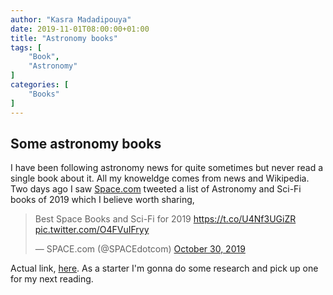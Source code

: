 ```yaml
---
author: "Kasra Madadipouya"
date: 2019-11-01T08:00:00+01:00
title: "Astronomy books"
tags: [
    "Book",
    "Astronomy"
]
categories: [
    "Books"
]
---
```


## Some astronomy books

I have been following astronomy news for quite sometimes but never read a single book about it. All my knoweldge comes from news and Wikipedia. Two days ago I saw [Space.com](https://space.com) tweeted a list of Astronomy and Sci-Fi books of 2019 which I believe worth sharing,

<blockquote class="twitter-tweet"><p lang="en" dir="ltr">Best Space Books and Sci-Fi for 2019 <a href="https://t.co/U4Nf3UGiZR">https://t.co/U4Nf3UGiZR</a> <a href="https://t.co/O4FVuIFryy">pic.twitter.com/O4FVuIFryy</a></p>&mdash; SPACE.com (@SPACEdotcom) <a href="https://twitter.com/SPACEdotcom/status/1189585791002955782?ref_src=twsrc%5Etfw">October 30, 2019</a></blockquote> <script async src="https://platform.twitter.com/widgets.js" charset="utf-8"></script>

Actual link, [here](https://www.space.com/28973-best-space-books.html). As a starter I'm gonna do some research and pick up one for my next reading.
